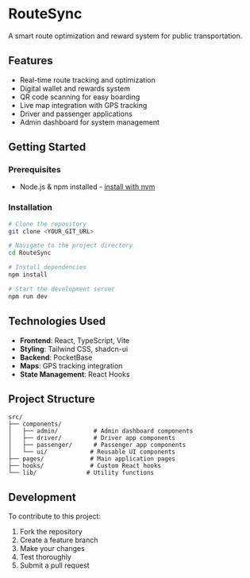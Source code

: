 # RouteSync

A smart route optimization and reward system for public transportation.

## Features

- Real-time route tracking and optimization
- Digital wallet and rewards system
- QR code scanning for easy boarding
- Live map integration with GPS tracking
- Driver and passenger applications
- Admin dashboard for system management

## Getting Started

### Prerequisites

- Node.js & npm installed - [install with nvm](https://github.com/nvm-sh/nvm#installing-and-updating)

### Installation

```sh
# Clone the repository
git clone <YOUR_GIT_URL>

# Navigate to the project directory
cd RouteSync

# Install dependencies
npm install

# Start the development server
npm run dev
```

## Technologies Used

- **Frontend**: React, TypeScript, Vite
- **Styling**: Tailwind CSS, shadcn-ui
- **Backend**: PocketBase
- **Maps**: GPS tracking integration
- **State Management**: React Hooks

## Project Structure

```
src/
├── components/
│   ├── admin/          # Admin dashboard components
│   ├── driver/         # Driver app components
│   ├── passenger/      # Passenger app components
│   └── ui/            # Reusable UI components
├── pages/             # Main application pages
├── hooks/             # Custom React hooks
└── lib/              # Utility functions
```

## Development

To contribute to this project:

1. Fork the repository
2. Create a feature branch
3. Make your changes
4. Test thoroughly
5. Submit a pull request
